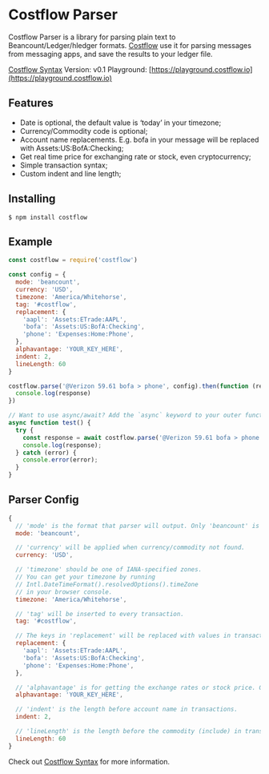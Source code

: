 # Costflow Parser

Costflow Parser is a library for parsing plain text to Beancount/Ledger/hledger formats. [Costflow](https://www.costflow.io/) use it for parsing messages from messaging apps, and save the results to your ledger file.

[Costflow Syntax](https://github.com/costflow/syntax) Version: v0.1
Playground: [https://playground.costflow.io](https://playground.costflow.io)

## Features
- Date is optional, the default value is ‘today’ in your timezone;
- Currency/Commodity code is optional;
- Account name replacements. E.g. bofa in your message will be replaced with Assets:US:BofA:Checking;
- Get real time price for exchanging rate or stock, even cryptocurrency;
- Simple transaction syntax;
- Custom indent and line length;

## Installing

```
$ npm install costflow
```

## Example

```javascript
const costflow = require('costflow')

const config = {
  mode: 'beancount',
  currency: 'USD',
  timezone: 'America/Whitehorse',
  tag: '#costflow',
  replacement: {
    'aapl': 'Assets:ETrade:AAPL',
    'bofa': 'Assets:US:BofA:Checking',
    'phone': 'Expenses:Home:Phone',
  },
  alphavantage: 'YOUR_KEY_HERE',
  indent: 2,
  lineLength: 60
}

costflow.parse('@Verizon 59.61 bofa > phone', config).then(function (response) {
  console.log(response)
})

// Want to use async/await? Add the `async` keyword to your outer function/method.
async function test() {
  try {
    const response = await costflow.parse('@Verizon 59.61 bofa > phone', config)
    console.log(response);
  } catch (error) {
    console.error(error);
  }
}
```

## Parser Config
```javascript
{
  // 'mode' is the format that parser will output. Only 'beancount' is available in Costflow Syntax V0.1.
  mode: 'beancount',

  // 'currency' will be applied when currency/commodity not found.
  currency: 'USD',

  // 'timezone' should be one of IANA-specified zones.
  // You can get your timezone by running
  // Intl.DateTimeFormat().resolvedOptions().timeZone
  // in your browser console.
  timezone: 'America/Whitehorse',

  // 'tag' will be inserted to every transaction.
  tag: '#costflow',

  // The keys in 'replacement' will be replaced with values in transactions.
  replacement: {
    'aapl': 'Assets:ETrade:AAPL',
    'bofa': 'Assets:US:BofA:Checking',
    'phone': 'Expenses:Home:Phone',
  },

  // 'alphavantage' is for getting the exchange rates or stock price. Get your key here https://www.alphavantage.co/support/
  alphavantage: 'YOUR_KEY_HERE',

  // 'indent' is the length before account name in transactions.
  indent: 2,

  // 'lineLength' is the length before the commodity (include) in transactions.
  lineLength: 60
}
```


Check out [Costflow Syntax](https://github.com/costflow/syntax) for more information.

